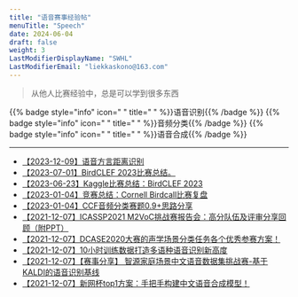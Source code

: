 ```yaml
---
title: "语音赛事经验帖"
menuTitle: "Speech"
date: 2024-06-04
draft: false
weight: 3
LastModifierDisplayName: "SWHL"
LastModifierEmail: "liekkaskono@163.com"
---
```

 
> 从他人比赛经验中，总是可以学到很多东西
 
{{% badge style="info" icon=" " title=" " %}}语音识别{{% /badge %}}
{{% badge style="info" icon=" " title=" " %}}音频分类{{% /badge %}}
{{% badge style="info" icon=" " title=" " %}}语音合成{{% /badge %}}
 
---
 

- [【2023-12-09】语音方言距离识别](https://mp.weixin.qq.com/s/aAlQzVXzQYfeT8NxsxrbsQ)
- [【2023-07-01】BirdCLEF 2023比赛总结。](http://mp.weixin.qq.com/s?__biz=Mzk0NDE5Nzg1Ng==&mid=2247507790&idx=1&sn=4020c94e864c78093f87be14a9deb966&chksm=c32ac6c1f45d4fd7ce7869ec5f7624236648d263322a35828654bba7669b748a586e44ba8ebc#rd)
- [【2023-06-23】Kaggle比赛总结：BirdCLEF 2023](http://mp.weixin.qq.com/s?__biz=MzIwNDA5NDYzNA==&mid=2247501856&idx=1&sn=50450d96fcffea84ef2c474ae6be627d&chksm=96c7e5e5a1b06cf3fc7cd73758183ea2f09c4877329cb3dce94858c58c1b69ccde4897886c00#rd)
- [【2023-01-04】竞赛总结：Cornell Birdcall比赛复盘](http://mp.weixin.qq.com/s?__biz=MzIwNDA5NDYzNA==&amp;mid=2247486716&amp;idx=1&amp;sn=c197333bb2978af65803268abcef025d&amp;chksm=96c42139a1b3a82f4d8a050ff5935bdd636db758d36e761dea6ae6704729786d265ca44d0b20&amp;scene=21#wechat_redirect)
- [【2023-01-04】CCF音频分类赛题0.9+思路分享](http://mp.weixin.qq.com/s?__biz=MzIwNDA5NDYzNA==&amp;mid=2247488141&amp;idx=1&amp;sn=4150b6c28245d553d2af3a274aa6b47f&amp;chksm=96c43f48a1b3b65e9ef67f88b8d61952bfe8f1fef01ed79b54dbc0eff1463c6af7d5297f9095&amp;scene=21#wechat_redirect)
- [【2021-12-07】ICASSP2021 M2VoC挑战赛报告会：高分队伍及评审分享回顾（附PPT）](https://blog.51cto.com/u_15282126/2946959)
- [【2021-12-07】DCASE2020大赛的声学场景分类任务各个优秀参赛方案！](https://flashgene.com/archives/141126.html)
- [【2021-12-07】10小时训练数据打造多语种语音识别新高度](https://cloud.tencent.com/developer/article/1770023)
- [【2021-12-07】【赛事分享】 智源家庭场景中文语音数据集挑战赛-基于KALDI的语音识别基线](https://www.bilibili.com/video/av95030153/)
- [【2021-12-07】新网杯top1方案：手把手构建中文语音合成模型！](https://mp.weixin.qq.com/s/xRqvXYtWqY6HbDawmxBpbw)
